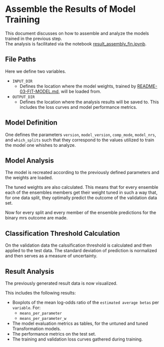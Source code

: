 # Assemble the Results of Model Training
This document discusses on how to assemble and analyze the models trained in the previous step.  
The analysis is facilitated via the notebook [result_assembly_fin.ipynb](result_assembly_fin.ipynb).


## File Paths
Here we define two variables. 
* `INPUT_DIR`
  * Defines the location where the model weights, trained by [README-03-FIT-MODEL.md](README-03-FIT-MODEL.md), will be loaded from.
* `OUTPUT_DIR`
  * Defines the location where the analysis results will be saved to. This includes the loss curves and model performance metrics.

## Model Definition
One defines the parameters `version`, `model_version`, 
 `comp_mode`, `model_nrs`, and `which_splits` such that they correspond to the values utilized to train the model one whishes to analyze.

## Model Analysis
The model is recreated according to the previously defined parameters and the weights are loaded. 

The tuned weights are also calculated. This means that for every ensemble each of the ensembles members get their weight tuned in such a way that, for one data split, they optimally predict the outcome of the validation data set.

Now for every split and every member of the ensemble predictions for the binary mrs outcome are made.

## Classification Threshold Calculation
On the validation data the calssification threshold is calculated and then applied to the test data. The standard deviation of prediction is normalized and then serves as a measure of uncertainty.

## Result Analysis
The previously generated result data is now visualized. 

This includes the following results:
* Boxplots of the mean log-odds ratio of the `estimated average betas` per ``variable``. For:
  * `means_per_parameter`
  * `means_per_parameter_w`
* The model evaluation metrics as tables, for the untuned and tuned Transformation models.
* The performance metrics on the test set.
* The training and validation loss curves gathered during training.